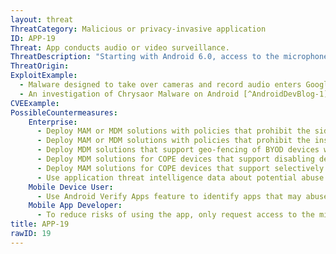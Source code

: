 ```yaml
---
layout: threat
ThreatCategory: Malicious or privacy-invasive application
ID: APP-19
Threat: App conducts audio or video surveillance.
ThreatDescription: "Starting with Android 6.0, access to the microphone or camera is considered a dangerous permission and each recording attempt must be granted permission by the user at runtime. Similarly, the iOS security model only allows apps granted permission by the user to access the camera or microphone while running in the foreground. Therefore, an app operating in these or newer environments cannot abuse public APIs to initiate a recording outside the user's knowledge.\nThis threat can still be realized following successful exploits of OS vulnerabilities that ultimately provide a malicious app with unauthorized access to those resources (e.g. bypass access control on APIs or direct access to the hardware)."
ThreatOrigin:
ExploitExample:
  - Malware designed to take over cameras and record audio enters Google Play [^99]
  - An investigation of Chrysaor Malware on Android [^AndroidDevBlog-1]
CVEExample:
PossibleCountermeasures:
    Enterprise:
      - Deploy MAM or MDM solutions with policies that prohibit the side-loading of apps, which may bypass security checks on the app.
      - Deploy MAM or MDM solutions with policies that prohibit the installation of apps from 3rd party (unofficial) app stores.
      - Deploy MDM solutions that support geo-fencing of BYOD devices with policies that disable device sensors (e.g., camera, microphone) when the device is being operated in sensitive locations.
      - Deploy MDM solutions for COPE devices that support disabling device sensors (e.g. camera, microphone) that can be used for recording of nearby activity.
      - Deploy MAM solutions for COPE devices that support selectively enabling device sensors (e.g. camera, microphone) for a whitelist of trusted enterprise applications that require those functionalities.
      - Use application threat intelligence data about potential abuse of access to device sensors associated with apps installed on COPE or BYOD devices
    Mobile Device User:
      - Use Android Verify Apps feature to identify apps that may abuse access to sensor data to record nearby activity.
    Mobile App Developer:
      - To reduce risks of using the app, only request access to the minimal set of shared data stores (e.g., contacts, calendar), OS services (e.g. location services), and device sensors (e.g. camera, microphone) necessary for the app to provide functionality.
title: APP-19
rawID: 19
---
```

